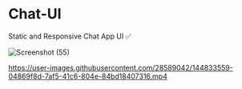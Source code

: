 # Chat-UI
Static and Responsive Chat App UI ✅

![Screenshot (55)](https://user-images.githubusercontent.com/28589042/144831753-1805804c-98c7-4f54-997f-3a4f85cc8185.png)



https://user-images.githubusercontent.com/28589042/144833559-04869f8d-7af5-41c6-804e-84bd18407316.mp4

